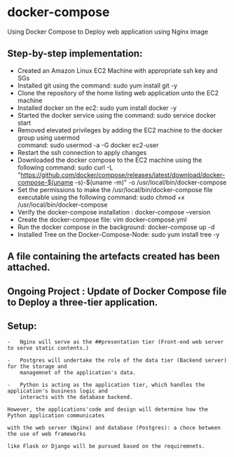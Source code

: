 # docker-compose
Using Docker Compose to Deploy web application using Nginx image

## Step-by-step implementation:
-   Created an Amazon Linux EC2 Machine with appropriate ssh key and SGs
-   Installed git using the command: sudo yum install git -y 
-   Clone the repository of the home listing web application unto the EC2 machine
-   Installed docker on the ec2: sudo yum install docker -y
-   Started the docker service using the command: sudo service docker start
-   Removed elevated privileges by adding the EC2 machine to the docker group using usermod    
    command: sudo usermod -a -G docker ec2-user
-   Restart the ssh connection to apply changes
-   Downloaded the docker compose to the EC2 machine using the following command:  sudo curl -L "https://github.com/docker/compose/releases/latest/download/docker-compose-$(uname -s)-$(uname -m)" -o /usr/local/bin/docker-compose
-   Set the permissions to make the /usr/local/bin/docker-compose file executable using the following 
    command: sudo chmod +x /usr/local/bin/docker-compose
-   Verify the docker-compose installation : docker-compose –version
-   Create the docker-compose file: vim docker-compose.yml
-   Run the docker compose in the background: docker-compose up -d
-   Installed Tree on the Docker-Compose-Node: sudo yum install tree -y


## A file containing the artefacts created has been attached.

## Ongoing Project : Update of Docker Compose file to Deploy a three-tier application. 

   ## Setup:

    -   Nginx will serve as the ##presentation tier (Front-end web server to serve static contents.)

    -   Postgres will undertake the role of the data tier (Backend server) for the storage and 
        managemnet of the application's data.

    -   Python is acting as the application tier, which handles the application's business logic and 
        interacts with the database backend.

    However, the applications'code and design will determine how the Python application communicates
    
    with the web server (Nginx) and database (Postgres): a choce between the use of web frameworks 
    
    like Flask or Django will be pursued based on the requiremnets. 
        
